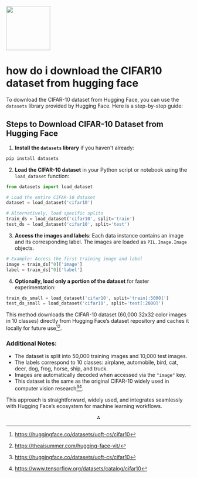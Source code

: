 <img src="https://r2cdn.perplexity.ai/pplx-full-logo-primary-dark%402x.png" class="logo" width="120"/>

# how do i download the CIFAR10 dataset from hugging face

To download the CIFAR-10 dataset from Hugging Face, you can use the `datasets` library provided by Hugging Face. Here is a step-by-step guide:

## Steps to Download CIFAR-10 Dataset from Hugging Face

1. **Install the `datasets` library** if you haven't already:

```bash
pip install datasets
```

2. **Load the CIFAR-10 dataset** in your Python script or notebook using the `load_dataset` function:

```python
from datasets import load_dataset

# Load the entire CIFAR-10 dataset
dataset = load_dataset('cifar10')

# Alternatively, load specific splits
train_ds = load_dataset('cifar10', split='train')
test_ds = load_dataset('cifar10', split='test')
```

3. **Access the images and labels**:
Each data instance contains an image and its corresponding label. The images are loaded as `PIL.Image.Image` objects.

```python
# Example: Access the first training image and label
image = train_ds[^0]['image']
label = train_ds[^0]['label']
```

4. **Optionally, load only a portion of the dataset** for faster experimentation:

```python
train_ds_small = load_dataset('cifar10', split='train[:5000]')
test_ds_small = load_dataset('cifar10', split='test[:2000]')
```


This method downloads the CIFAR-10 dataset (60,000 32x32 color images in 10 classes) directly from Hugging Face’s dataset repository and caches it locally for future use[^1][^3].

### Additional Notes:

- The dataset is split into 50,000 training images and 10,000 test images.
- The labels correspond to 10 classes: airplane, automobile, bird, cat, deer, dog, frog, horse, ship, and truck.
- Images are automatically decoded when accessed via the `"image"` key.
- This dataset is the same as the original CIFAR-10 widely used in computer vision research[^1][^4].

This approach is straightforward, widely used, and integrates seamlessly with Hugging Face’s ecosystem for machine learning workflows.

<div style="text-align: center">⁂</div>

[^1]: https://huggingface.co/datasets/uoft-cs/cifar10

[^2]: https://huggingface.co/spolivin/cnn-cifar10

[^3]: https://theaisummer.com/hugging-face-vit/

[^4]: https://www.tensorflow.org/datasets/catalog/cifar10

[^5]: https://paperswithcode.com/dataset/cifar-10

[^6]: https://huggingface.co/datasets/uoft-cs/cifar10/viewer

[^7]: https://huggingface.co/glopez/cifar-10

[^8]: https://huggingface.co/datasets/graphs-datasets/CIFAR10

[^9]: https://huggingface.co/edadaltocg/vgg16_bn_cifar10

[^10]: https://github.com/huggingface/notebooks/blob/main/examples/image_classification-tf.ipynb

